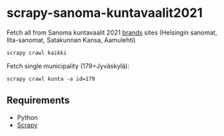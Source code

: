 # scrapy-sanoma-kuntavaalit2021

Fetch all from Sanoma kuntavaalit 2021 
[brands](https://www.sanoma.fi/mita-teemme/tuotteet-ja-brandit/) sites
(Helsingin sanomat, Ilta-sanomat, Satakunnan Kansa, Aamulehti)

    scrapy crawl kaikki

Fetch single municipality (179=Jyväskylä): 

    scrapy crawl kunta -a id=179

## Requirements

* Python
* [Scrapy](https://scrapy.org/)
